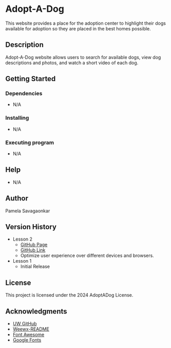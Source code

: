 <!-----



Conversion time: 0.484 seconds.


Using this Markdown file:

1. Paste this output into your source file.
2. See the notes and action items below regarding this conversion run.
3. Check the rendered output (headings, lists, code blocks, tables) for proper
   formatting and use a linkchecker before you publish this page.

Conversion notes:

* Docs to Markdown version 1.0β36
* Sun May 19 2024 22:44:30 GMT-0700 (PDT)
* Source doc: Lesson 2 README
----->



# **Adopt-A-Dog**

This website provides a place for the adoption center to highlight their dogs available for adoption so they are placed in the best homes possible. 


## **Description**

Adopt-A-Dog website allows users to search for available dogs, view dog descriptions and photos, and watch a short video of each dog. 


## **Getting Started**


### **Dependencies**



* N/A


### **Installing**



* N/A


### **Executing program**



* N/A


## **Help**



* N/A


## **Author**

Pamela Savagaonkar


## **Version History**



* Lesson 2
    * [GitHub Page](https://pamela-savagaonkar.github.io/html200-adopt-a-dog/)
    * [GitHub Link](https://github.com/pamela-savagaonkar/html200-adopt-a-dog.git)
    * Optimize user experience over different devices and browsers.
* Lesson 1
    * Initial Release


## **License**

This project is licensed under the 2024 AdoptADog License.


## **Acknowledgments**



* [UW GitHub](https://github.com/UWFront-End-Cert/html200-adopt-a-dog)
* [Weewx-README](https://github.com/weewx/weewx)
* [Font Awesome](https://fontawesome.com/)
* [Google Fonts](https://fonts.google.com/)
